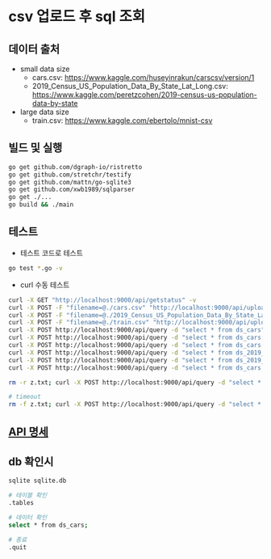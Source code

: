 # csv 업로드 후 sql 조회

## 데이터 출처

- small data size
  - cars.csv: <https://www.kaggle.com/huseyinrakun/carscsv/version/1>
  - 2019_Census_US_Population_Data_By_State_Lat_Long.csv: <https://www.kaggle.com/peretzcohen/2019-census-us-population-data-by-state>
- large data size
  - train.csv: <https://www.kaggle.com/ebertolo/mnist-csv>

## 빌드 및 실행

```bash
go get github.com/dgraph-io/ristretto
go get github.com/stretchr/testify
go get github.com/mattn/go-sqlite3
go get github.com/xwb1989/sqlparser
go get ./...
go build && ./main
```

## 테스트

- 테스트 코드로 테스트

```bash
go test *.go -v
```

- curl 수동 테스트

```bash
curl -X GET "http://localhost:9000/api/getstatus" -v
curl -X POST -F "filename=@./cars.csv" "http://localhost:9000/api/upload" -v
curl -X POST -F "filename=@./2019_Census_US_Population_Data_By_State_Lat_Long.csv" "http://localhost:9000/api/upload" -v
curl -X POST -F "filename=@./train.csv" "http://localhost:9000/api/upload" -v
curl -X POST http://localhost:9000/api/query -d "select * from ds_cars"
curl -X POST http://localhost:9000/api/query -d "select * from ds_cars where income > '11000'"
curl -X POST http://localhost:9000/api/query -d "select * from ds_cars order by age desc" | jq '."0"'
curl -X POST http://localhost:9000/api/query -d "select * from ds_2019_Census_US_Population_Data_By_State_Lat_Long"
curl -X POST http://localhost:9000/api/query -d "select * from ds_2019_Census_US_Population_Data_By_State_Lat_Long where popestimate2019 > '10000000'"
curl -X POST http://localhost:9000/api/query -d "select * from ds_cars as a, ds_2019_Census_US_Population_Data_By_State_Lat_Long as b where a.income > '11000' and b.popestimate2019 > '10000000'"

rm -r z.txt; curl -X POST http://localhost:9000/api/query -d "select * from ds_train where pixel0 = '0'" > z.txt

# timeout
rm -f z.txt; curl -X POST http://localhost:9000/api/query -d "select * from ds_cars as a, ds_train as b where a.income > '11000' and b.pixel0 = '0'" > z.txt
```

## [API 명세](./api.md)

## db 확인시

```bash
sqlite sqlite.db

# 테이블 확인
.tables

# 데이터 확인
select * from ds_cars;

# 종료
.quit
```
